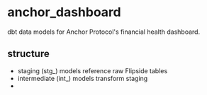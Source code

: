# anchor_dashboard
dbt data models for Anchor Protocol's financial health dashboard.  


## structure
 - staging (stg_) models reference raw Flipside tables
 - intermediate (int_) models transform staging
 - 
